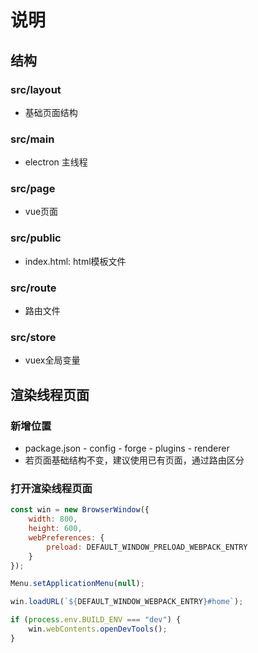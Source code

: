 # 说明

## 结构

### src/layout

- 基础页面结构

### src/main

- electron 主线程

### src/page

- vue页面

### src/public

- index.html: html模板文件

### src/route

- 路由文件

### src/store

- vuex全局变量

## 渲染线程页面

### 新增位置

- package.json - config - forge - plugins - renderer
- 若页面基础结构不变，建议使用已有页面，通过路由区分

### 打开渲染线程页面

```js
const win = new BrowserWindow({
    width: 800,
    height: 600,
    webPreferences: {
        preload: DEFAULT_WINDOW_PRELOAD_WEBPACK_ENTRY
    }
});

Menu.setApplicationMenu(null);

win.loadURL(`${DEFAULT_WINDOW_WEBPACK_ENTRY}#home`);

if (process.env.BUILD_ENV === "dev") {
    win.webContents.openDevTools();
}
```
